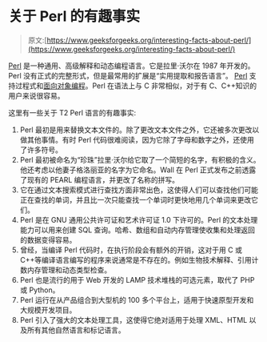 # 关于 Perl 的有趣事实

> 原文:[https://www.geeksforgeeks.org/interesting-facts-about-perl/](https://www.geeksforgeeks.org/interesting-facts-about-perl/)

[Perl](https://www.geeksforgeeks.org/introduction-to-perl/) 是一种通用、高级解释和动态编程语言。它是拉里·沃尔在 1987 年开发的。Perl 没有正式的完整形式，但是最常用的扩展是“实用提取和报告语言”。 [Perl](https://www.geeksforgeeks.org/introduction-to-perl/) 支持过程式和[面向对象编程](https://www.geeksforgeeks.org/object-oriented-programming-oops-in-perl/)。Perl 在语法上与 C 非常相似，对于有 C、C++知识的用户来说很容易。

这里有一些关于 T2 Perl 语言的有趣事实:

1.  Perl 最初是用来替换文本文件的。除了更改文本文件之外，它还被多次更改以做其他事情。有时 Perl 代码很难阅读，因为它除了字母和数字之外，还使用了许多符号。
2.  Perl 最初被命名为“珍珠”拉里·沃尔给它取了一个简短的名字，有积极的含义。他还考虑以他妻子格洛丽亚的名字为它命名。Wall 在 Perl 正式发布之前透露了现有的 PEARL 编程语言，并更改了名称的拼写。
3.  它在通过文本搜索模式进行查找方面非常出色，这使得人们可以查找他们可能正在查找的单词，并且比一次只能查找一个单词时更快地用几个单词来更改它们。
4.  Perl 是在 GNU 通用公共许可证和艺术许可证 1.0 下许可的。Perl 的文本处理能力可以用来创建 SQL 查询。哈希、数组和自动内存管理使收集和处理返回的数据变得容易。
5.  曾经，当编译 Perl 代码时，在执行阶段会有额外的开销，这对于用 C 或 C++等编译语言编写的程序来说通常是不存在的。例如生物技术解释、引用计数内存管理和动态类型检查。
6.  Perl 也是流行的用于 Web 开发的 LAMP 技术堆栈的可选元素，取代了 PHP 或 Python。
7.  Perl 运行在从产品组合到大型机的 100 多个平台上，适用于快速原型开发和大规模开发项目。
8.  Perl 引入了强大的文本处理工具，这使得它绝对适用于处理 XML、HTML 以及所有其他自然语言和标记语言。